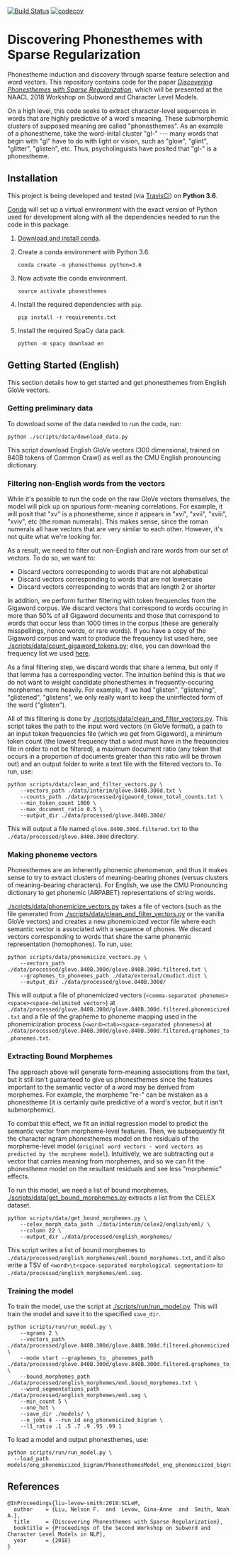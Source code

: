 [![Build Status](https://travis-ci.org/nelson-liu/phonesthemes.svg?branch=master)](https://travis-ci.org/nelson-liu/phonesthemes)
[![codecov](https://codecov.io/gh/nelson-liu/phonesthemes/branch/master/graph/badge.svg)](https://codecov.io/gh/nelson-liu/phonesthemes)

# Discovering Phonesthemes with Sparse Regularization

Phonestheme induction and discovery through sparse feature selection and word
vectors. This repository contains code for the paper 
[_Discovering Phonesthemes with Sparse Regularization_](http://nelsonliu.me/papers/liu+levow+smith.sclem2018.pdf), 
which will be presented at the NAACL 2018 Workshop on Subword and Character Level Models.

On a high level, this code seeks to extract character-level sequences in words
that are highly predictive of a word's meaning. These submorphemic clusters of
supposed meaning are called "phonesthemes". As an example of a phonestheme, take
the word-inital cluster "gl-" --- many words that begin with "gl" have to do
with light or vision, such as "glow", "glint", "glitter", "glisten", etc. Thus,
psycholinguists have posited that "gl-" is a phonestheme.

## Installation

This project is being developed and tested
 (via [TravisCI](https://travis-ci.org/nelson-liu/phonesthemes)) on **Python
 3.6**.

[Conda](https://conda.io/) will set up a virtual environment with the exact
version of Python used for development along with all the dependencies
needed to run the code in this package.

1.  [Download and install conda](https://conda.io/docs/download.html).

2.  Create a conda environment with Python 3.6.

    ```
    conda create -n phonesthemes python=3.6
    ```

3.  Now activate the conda environment.

    ```
    source activate phonesthemes
    ```

4.  Install the required dependencies with `pip`.

    ```
    pip install -r requirements.txt
    ```

5.  Install the required SpaCy data pack.
    ```
    python -m spacy download en
    ```

## Getting Started (English)

This section details how to get started and get phonesthemes from English GloVe
vectors.

### Getting preliminary data

To download some of the data needed to run the code, run:

```
python ./scripts/data/download_data.py
```

This script download English GloVe vectors (300 dimensional, trained on 840B
tokens of Common Crawl) as well as the CMU English pronouncing dictionary.

### Filtering non-English words from the vectors

While it's possible to run the code on the raw GloVe vectors themselves, the
model will pick up on spurious form-meaning correlations. For example, it will
posit that "xv" is a phonestheme, since it appears in "xvi", "xvii", "xviii",
"xviv", etc (the roman numerals). This makes sense, since the roman numerals all
have vectors that are very similar to each other. However, it's not quite what
we're looking for.

As a result, we need to filter out non-English and rare words from our set of
vectors. To do so, we want to:

 - Discard vectors corresponding to words that are not alphabetical
 - Discard vectors corresponding to words that are not lowercase
 - Discard vectors corresponding to words that are length 2 or shorter

In addition, we perform further filtering with token frequencies from the
Gigaword corpus. We discard vectors that correspond to words occuring in more
than 50% of all Gigaword documents and those that correspond to words that occur
less than 1000 times in the corpus (these are generally misspellings, nonce
words, or rare words). If you have a copy of the Gigaword corpus and want to
produce the frequency list used here,
see
[./scripts/data/count_gigaword_tokens.py](./scripts/data/count_gigaword_tokens.py);
else, you can download the frequency list we used [here](http://nelsonliu.me/papers/phonesthemes/data/gigaword_token_total_counts.txt).

As a final filtering step, we discard words that share a lemma, but only if that
lemma has a corresponding vector. The intuition behind this is that we do not
want to weight candidate phonesthemes in frequently-occuring morphemes more
heavily. For example, if we had "glisten", "glistening", "glistened",
"glistens", we only really want to keep the uninflected form of the word
("glisten").

All of this filtering is done
by
[./scripts/data/clean_and_filter_vectors.py](./scripts/data/clean_and_filter_vectors.py).
This script takes the path to the input word vectors (in GloVe format), a path
to an input token frequencies file (which we get from Gigaword), a minimum token
count (the lowest frequency that a word must have in the frequencies file in
order to not be filtered), a maximum document ratio (any token that occurs in a
proportion of documents greater than this ratio will be thrown out) and an
output folder to write a text file with the filtered vectors to. To run, use:

```
python scripts/data/clean_and_filter_vectors.py \
    --vectors_path ./data/interim/glove.840B.300d.txt \
    --counts_path ./data/processed/gigaword_token_total_counts.txt \
    --min_token_count 1000 \
    --max_document_ratio 0.5 \
    --output_dir ./data/processed/glove.840B.300d/
```

This will output a file named `glove.840B.300d.filtered.txt` to the
`./data/processed/glove.840B.300d` directory.


### Making phoneme vectors

Phonesthemes are an inherently phonemic phenomenon, and thus it makes sense to
try to extract clusters of meaning-bearing phones (versus clusters of
meaning-bearing characters). For English, we use the CMU Pronouncing dictionary
to get phonemic (ARPABET) representations of string words.

[./scripts/data/phonemicize_vectors.py](./scripts/data/phonemicize_vectors.py) takes
a file of vectors (such as the file generated
from
[./scripts/data/clean_and_filter_vectors.py](./scripts/data/clean_and_filter_vectors.py) or
the vanilla GloVe vectors) and creates a new phonemicized vector file where each
semantic vector is associated with a sequence of phones. We discard vectors
corresponding to words that share the same phonemic representation (homophones).
To run, use:

```
python scripts/data/phonemicize_vectors.py \
    --vectors_path ./data/processed/glove.840B.300d/glove.840B.300d.filtered.txt \
    --graphemes_to_phonemes_path ./data/external/cmudict.dict \
    --output_dir ./data/processed/glove.840B.300d/
```

This will output a file of phonemicized vectors (`<comma-separated phonemes>
<space><space-delimited vector>`) at
`./data/processed/glove.840B.300d/glove.840B.300d.filtered.phonemicized.txt`
and a file of the grapheme to phoneme mapping used in the phonemicization
process (`<word><tab><space-separated phonemes>`) at
`./data/processed/glove.840B.300d/glove.840B.300d.filtered.graphemes_to_phonemes.txt`.


### Extracting Bound Morphemes

The approach above will generate form-meaning associations from the text, but it
still isn't guaranteed to give us phonesthemes since the features important to
the semantic vector of a word may be derived from morphemes. For example, the
morpheme "re-" can be mistaken as a phonestheme (it is certainly quite
predictive of a word's vector, but it isn't submorphemic).

To combat this effect, we fit an initial regression model to predict the
semantic vector from morpheme-level features. Then, we subsequently fit the
character ngram phonesthemes model on the residuals of the morpheme-level model
(`original word vectors - word vectors as predicted by the morpheme model`).
Intuitively, we are subtracting out a vector that carries meaning from
morphemes, and so we can fit the phonestheme model on the resultant residuals
and see less "morphemic" effects.

To run this model, we need a list of bound
morphemes.
[./scripts/data/get_bound_morphemes.py](./scripts/data/get_bound_morphemes.py)
extracts a list from the CELEX dataset.

```
python scripts/data/get_bound_morphemes.py \
    --celex_morph_data_path ./data/interim/celex2/english/eml/ \
    --column 22 \
    --output_dir ./data/processed/english_morphemes/
```

This script writes a list of bound morphemes to
`./data/processed/english_morphemes/eml.bound_morphemes.txt`, and it also write
a TSV of `<word>\t<space-separated morphological segmentation>` to
`./data/processed/english_morphemes/eml.seg`.

### Training the model

To train the model, use the script
at [./scripts/run/run_model.py](./scripts/run/run_model.py). This will train the
model and save it to the specified `save_dir`.

```
python scripts/run/run_model.py \
    --ngrams 2 \
    --vectors_path ./data/processed/glove.840B.300d/glove.840B.300d.filtered.phonemicized.txt \
    --mode start --graphemes_to_ phonemes_path ./data/processed/glove.840B.300d/glove.840B.300d.filtered.graphemes_to_phonemes.txt \
    --bound_morphemes_path ./data/processed/english_morphemes/eml.bound_morphemes.txt \
    --word_segmentations_path ./data/processed/english_morphemes/eml.seg \
    --min_count 5 \
    --one_hot \
    --save_dir ./models/ \
    --n_jobs 4 --run_id eng_phonemicized_bigram \
    --l1_ratio .1 .5 .7 .9 .95 .99 1
```

To load a model and output phonesthemes, use:

```
python scripts/run/run_model.py \
  --load_path models/eng_phonemicized_bigram/PhonesthemesModel_eng_phonemicized_bigram.pkl
```

## References

```
@InProceedings{liu-levow-smith:2018:SCLeM,
  author    = {Liu, Nelson F.  and  Levow, Gina-Anne  and  Smith, Noah A.},
  title     = {Discovering Phonesthemes with Sparse Regularization},
  booktitle = {Proceedings of the Second Workshop on Subword and Character Level Models in NLP},
  year      = {2018}
}
```
